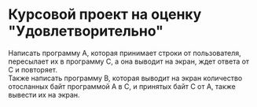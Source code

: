 # Курсовой проект на оценку "Удовлетворительно"
Написать программу A, которая принимает строки от пользователя, пересылает их в программу С, а она выводит на экран, ждет ответа от С и повторяет.   
Также написать программу В, которая выводит на экран количество отосланных байт программой А в С, и принятых байт С от А, также вывести их на экран.
